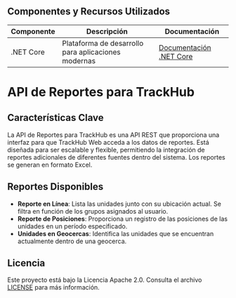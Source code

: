 ﻿## Componentes y Recursos Utilizados

| Componente                | Descripción                                             | Documentación                                                                 |
|---------------------------|---------------------------------------------------------|-------------------------------------------------------------------------------|
| .NET Core                 | Plataforma de desarrollo para aplicaciones modernas     | [Documentación .NET Core](https://learn.microsoft.com/en-us/dotnet/core/whats-new/dotnet-9/overview) |

# API de Reportes para TrackHub

## Características Clave

La API de Reportes para TrackHub es una API REST que proporciona una interfaz para que TrackHub Web acceda a los datos de reportes. Está diseñada para ser escalable y flexible, permitiendo la integración de reportes adicionales de diferentes fuentes dentro del sistema. Los reportes se generan en formato Excel.

## Reportes Disponibles

- **Reporte en Línea**: Lista las unidades junto con su ubicación actual. Se filtra en función de los grupos asignados al usuario. 
- **Reporte de Posiciones**: Proporciona un registro de las posiciones de las unidades en un período especificado.
- **Unidades en Geocercas**: Identifica las unidades que se encuentran actualmente dentro de una geocerca.

## Licencia

Este proyecto está bajo la Licencia Apache 2.0. Consulta el archivo [LICENSE](https://www.apache.org/licenses/LICENSE-2.0) para más información.